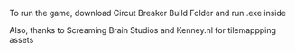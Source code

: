 To run the game, download Circut Breaker Build Folder and run .exe inside

Also, thanks to Screaming Brain Studios and Kenney.nl for tilemappping assets
